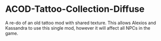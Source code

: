 # ACOD-Tattoo-Collection-Diffuse
A re-do of an old tattoo mod with shared texture. This allows Alexios and Kassandra to use this single mod, however it will affect all NPCs in the game.
